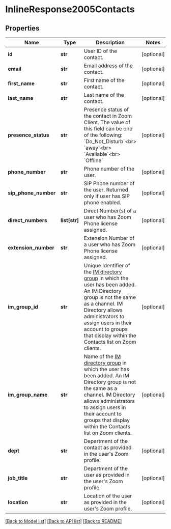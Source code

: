 # InlineResponse2005Contacts

## Properties
Name | Type | Description | Notes
------------ | ------------- | ------------- | -------------
**id** | **str** | User ID of the contact. | [optional] 
**email** | **str** | Email address of the contact. | [optional] 
**first_name** | **str** | First name of the contact. | [optional] 
**last_name** | **str** | Last name of the contact. | [optional] 
**presence_status** | **str** | Presence status of the contact in Zoom Client. The value of this field can be one of the following: &#x60;Do_Not_Disturb&#x60;&lt;br&gt; &#x60;away&#x60;&lt;br&gt; &#x60;Available&#x60;&lt;br&gt; &#x60;Offline&#x60; | [optional] 
**phone_number** | **str** | Phone number of the user. | [optional] 
**sip_phone_number** | **str** | SIP Phone number of the user. Returned only if user has SIP phone enabled. | [optional] 
**direct_numbers** | **list[str]** | Direct Number(s) of a user who has Zoom Phone license assigned. | [optional] 
**extension_number** | **str** | Extension Number of a user who has Zoom Phone license assigned. | [optional] 
**im_group_id** | **str** | Unique Identifier of the [IM directory group](https://support.zoom.us/hc/en-us/articles/203749815-IM-Management) in which the user has been added. An IM Directory group is not the same as a channel. IM Directory allows administrators to assign users in their account to groups that display within the Contacts list on Zoom clients.  | [optional] 
**im_group_name** | **str** | Name of the [IM directory group](https://support.zoom.us/hc/en-us/articles/203749815-IM-Management) in which the user has been added. An IM Directory group is not the same as a channel. IM Directory allows administrators to assign users in their account to groups that display within the Contacts list on Zoom clients.  | [optional] 
**dept** | **str** | Department of the contact as provided in the user&#x27;s Zoom profile. | [optional] 
**job_title** | **str** | Department of the user as provided in the user&#x27;s Zoom profile. | [optional] 
**location** | **str** | Location of the user as provided in the user&#x27;s Zoom profile. | [optional] 

[[Back to Model list]](../README.md#documentation-for-models) [[Back to API list]](../README.md#documentation-for-api-endpoints) [[Back to README]](../README.md)

